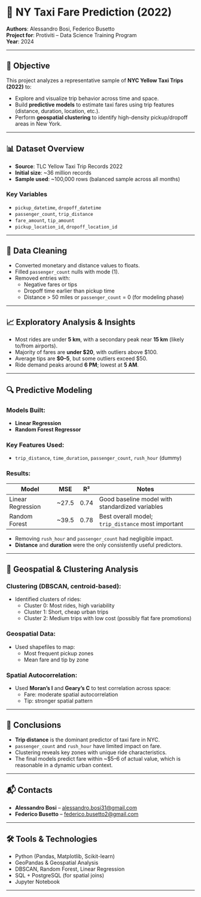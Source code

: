 # 🚕 NY Taxi Fare Prediction (2022)

**Authors**: Alessandro Bosi, Federico Busetto  
**Project for**: Protiviti – Data Science Training Program  
**Year**: 2024

---

## 📌 Objective

This project analyzes a representative sample of **NYC Yellow Taxi Trips (2022)** to:
- Explore and visualize trip behavior across time and space.
- Build **predictive models** to estimate taxi fares using trip features (distance, duration, location, etc.).
- Perform **geospatial clustering** to identify high-density pickup/dropoff areas in New York.

---

## 📊 Dataset Overview

- **Source**: TLC Yellow Taxi Trip Records 2022  
- **Initial size**: ~36 million records  
- **Sample used**: ~100,000 rows (balanced sample across all months)

### Key Variables
- `pickup_datetime`, `dropoff_datetime`
- `passenger_count`, `trip_distance`
- `fare_amount`, `tip_amount`
- `pickup_location_id`, `dropoff_location_id`

---

## 🧹 Data Cleaning

- Converted monetary and distance values to floats.
- Filled `passenger_count` nulls with mode (1).
- Removed entries with:
  - Negative fares or tips
  - Dropoff time earlier than pickup time
  - Distance > 50 miles or `passenger_count` = 0 (for modeling phase)

---

## 📈 Exploratory Analysis & Insights

- Most rides are under **5 km**, with a secondary peak near **15 km** (likely to/from airports).
- Majority of fares are **under $20**, with outliers above $100.
- Average tips are **$0–5**, but some outliers exceed $50.
- Ride demand peaks around **6 PM**; lowest at **5 AM**.

---

## 🔍 Predictive Modeling

### Models Built:
- **Linear Regression**
- **Random Forest Regressor**

### Key Features Used:
- `trip_distance`, `time_duration`, `passenger_count`, `rush_hour` (dummy)

### Results:

| Model             | MSE     | R²     | Notes                                               |
|------------------|---------|--------|-----------------------------------------------------|
| Linear Regression| ~27.5   | 0.74   | Good baseline model with standardized variables     |
| Random Forest    | ~39.5   | 0.78   | Best overall model; `trip_distance` most important  |

- Removing `rush_hour` and `passenger_count` had negligible impact.
- **Distance** and **duration** were the only consistently useful predictors.

---

## 📍 Geospatial & Clustering Analysis

### Clustering (DBSCAN, centroid-based):
- Identified clusters of rides:
  - Cluster 0: Most rides, high variability
  - Cluster 1: Short, cheap urban trips
  - Cluster 2: Medium trips with low cost (possibly flat fare promotions)

### Geospatial Data:
- Used shapefiles to map:
  - Most frequent pickup zones
  - Mean fare and tip by zone

### Spatial Autocorrelation:
- Used **Moran’s I** and **Geary’s C** to test correlation across space:
  - Fare: moderate spatial autocorrelation
  - Tip: stronger spatial pattern

---

## 🧠 Conclusions

- **Trip distance** is the dominant predictor of taxi fare in NYC.
- `passenger_count` and `rush_hour` have limited impact on fare.
- Clustering reveals key zones with unique ride characteristics.
- The final models predict fare within ~$5–6 of actual value, which is reasonable in a dynamic urban context.

---

## 📬 Contacts

- **Alessandro Bosi** – alessandro.bosi31@gmail.com  
- **Federico Busetto** – federico.busetto2@gmail.com

---

## 🛠️ Tools & Technologies

- Python (Pandas, Matplotlib, Scikit-learn)
- GeoPandas & Geospatial Analysis
- DBSCAN, Random Forest, Linear Regression
- SQL + PostgreSQL (for spatial joins)
- Jupyter Notebook

---
